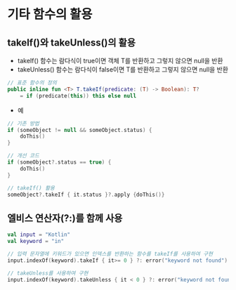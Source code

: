 # 기타 함수의 활용
## takeIf()와 takeUnless()의 활용
* takeIf() 함수는 람다식이 true이면 객체 T를 반환하고 그렇지 않으면 null을 반환
* takeUnless() 함수는 람다식이 false이면 T를 반환하고 그렇지 않으면 null을 반환
```kotlin
// 표준 함수의 정의
public inline fun <T> T.takeIf(predicate: (T) -> Boolean): T?
    = if (predicate(this)) this else null
```

* 예
```kotlin
// 기존 방법
if (someObject != null && someObject.status) {
    doThis()
}

// 개선 코드
if (someObject?.status == true) {
    doThis()
}

// takeIf() 활용
someObject?.takeIf { it.status }?.apply {doThis()}
```

## 엘비스 연산자(?:)를 함께 사용
```kotlin
val input = "Kotlin"
val keyword = "in"

// 입력 문자열에 키워드가 있으면 인덱스를 반환하는 함수를 takeIf를 사용하여 구현
input.indexOf(keyword).takeIf { it>= 0 } ?: error("keyword not found")

// takeUnless를 사용하여 구현
input.indexOf(keyword).takeUnless { it < 0 } ?: error("keyword not found")
```

